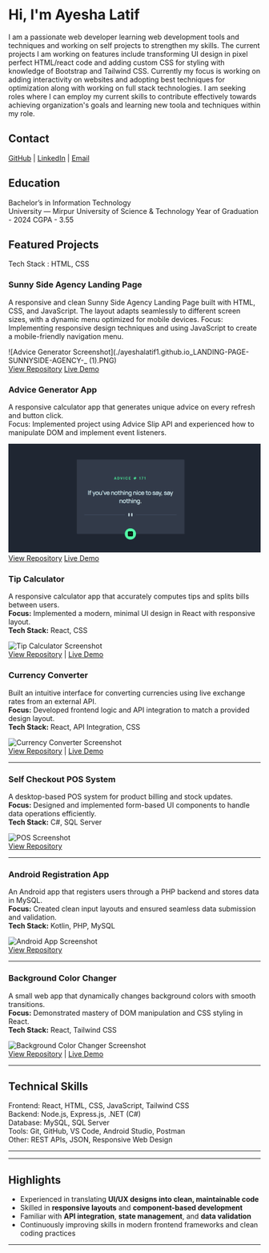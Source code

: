 # Hi, I'm Ayesha Latif

I am a passionate web developer learning web development tools and techniques and working on self projects to strengthen my skills. The current projects I am working on features include transforming UI design in pixel perfect HTML/react code and adding custom CSS for styling with knowledge of Bootstrap and Tailwind CSS. Currently my focus is working on adding interactivity on websites and adopting best techniques for optimization along with working on full stack technologies. I am seeking roles where I can employ my current skills to contribute effectively towards achieving organization's goals and learning new toola and techniques within my role.

## Contact

[GitHub](https://github.com/ayeshalatif1) | [LinkedIn](https://linkedin.com/in/ayeshalatif111) | [Email](ayeshalatif223@gmail.com)

## Education

Bachelor’s in Information Technology  
University — Mirpur University of Science & Technology
Year of Graduation - 2024
CGPA - 3.55


## Featured Projects

Tech Stack : HTML, CSS

### Sunny Side Agency Landing Page  
A responsive and clean Sunny Side Agency Landing Page built with HTML, CSS, and JavaScript. The layout adapts seamlessly to different screen sizes, with a dynamic menu optimized for mobile devices.
Focus: Implementing responsive design techniques and using JavaScript to create a mobile-friendly navigation menu. 

![Advice Generator Screenshot](./ayeshalatif1.github.io_LANDING-PAGE-SUNNYSIDE-AGENCY-_ (1).PNG)  
[View Repository](https://github.com/ayeshalatif1/LANDING-PAGE-SUNNYSIDE-AGENCY-) 
[Live Demo](https://ayeshalatif1.github.io/LANDING-PAGE-SUNNYSIDE-AGENCY-/)

### Advice Generator App  
A responsive calculator app that generates unique advice on every refresh and button click.  
Focus: Implemented project using Advice Slip API and experienced how to manipulate DOM and implement event listeners.  

![Advice Generator Screenshot](./adviceGenerator.PNG)  
[View Repository](https://github.com/username456/tip-calculator) 
[Live Demo](https://username456.github.io/tip-calculator)

### Tip Calculator  
A responsive calculator app that accurately computes tips and splits bills between users.  
**Focus:** Implemented a modern, minimal UI design in React with responsive layout.  
**Tech Stack:** React, CSS  

![Tip Calculator Screenshot](https://github.com/username456/tip-calculator/blob/main/screenshot.png?raw=true)  
[View Repository](https://github.com/username456/tip-calculator) | [Live Demo](https://username456.github.io/tip-calculator)



### Currency Converter  
Built an intuitive interface for converting currencies using live exchange rates from an external API.  
**Focus:** Developed frontend logic and API integration to match a provided design layout.  
**Tech Stack:** React, API Integration, CSS  

![Currency Converter Screenshot](https://github.com/username456/currency-converter/blob/main/screenshot.png?raw=true)  
[View Repository](https://github.com/username456/currency-converter) | [Live Demo](https://username456.github.io/currency-converter)

---

### Self Checkout POS System  
A desktop-based POS system for product billing and stock updates.  
**Focus:** Designed and implemented form-based UI components to handle data operations efficiently.  
**Tech Stack:** C#, SQL Server  

![POS Screenshot](https://github.com/username456/self-checkout-pos/blob/main/screenshot.png?raw=true)  
[View Repository](https://github.com/username456/self-checkout-pos)

---

### Android Registration App  
An Android app that registers users through a PHP backend and stores data in MySQL.  
**Focus:** Created clean input layouts and ensured seamless data submission and validation.  
**Tech Stack:** Kotlin, PHP, MySQL  

![Android App Screenshot](https://github.com/username456/android-registration/blob/main/screenshot.png?raw=true)  
[View Repository](https://github.com/username456/android-registration)

---

### Background Color Changer  
A small web app that dynamically changes background colors with smooth transitions.  
**Focus:** Demonstrated mastery of DOM manipulation and CSS styling in React.  
**Tech Stack:** React, Tailwind CSS  

![Background Color Changer Screenshot](https://github.com/username456/backgroundColorChanger/blob/main/screenshot.png?raw=true)  
[View Repository](https://github.com/username456/backgroundColorChanger) | [Live Demo](https://username456.github.io/backgroundColorChanger)

---

## Technical Skills

Frontend: React, HTML, CSS, JavaScript, Tailwind CSS  
Backend: Node.js, Express.js, .NET (C#)  
Database: MySQL, SQL Server  
Tools: Git, GitHub, VS Code, Android Studio, Postman  
Other: REST APIs, JSON, Responsive Web Design

---

---

## Highlights

- Experienced in translating **UI/UX designs into clean, maintainable code**  
- Skilled in **responsive layouts** and **component-based development**  
- Familiar with **API integration**, **state management**, and **data validation**  
- Continuously improving skills in modern frontend frameworks and clean coding practices  

---


